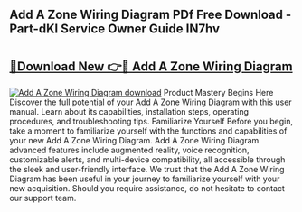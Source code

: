 ## Add A Zone Wiring Diagram PDf Free Download - Part-dKl Service Owner Guide IN7hv

# <h2><a href="http://dfhm7f.blite.top/?on=Add+A+Zone+Wiring+Diagram">🔗Download New 👉🔴 Add A Zone Wiring Diagram</a></h2>

[![Add A Zone Wiring Diagram download](https://i.imgur.com/lujVjoI.png)](http://dfhm7f.blite.top/?on=Add+A+Zone+Wiring+Diagram)
Product Mastery Begins Here Discover the full potential of your Add A Zone Wiring Diagram with this user manual. Learn about its capabilities, installation steps, operating procedures, and troubleshooting tips. Familiarize Yourself Before you begin, take a moment to familiarize yourself with the functions and capabilities of your new Add A Zone Wiring Diagram. Add A Zone Wiring Diagram advanced features include augmented reality, voice recognition, customizable alerts, and multi-device compatibility, all accessible through the sleek and user-friendly interface. We trust that the Add A Zone Wiring Diagram has been useful in your journey to familiarize yourself with your new acquisition. Should you require assistance, do not hesitate to contact our support team.
